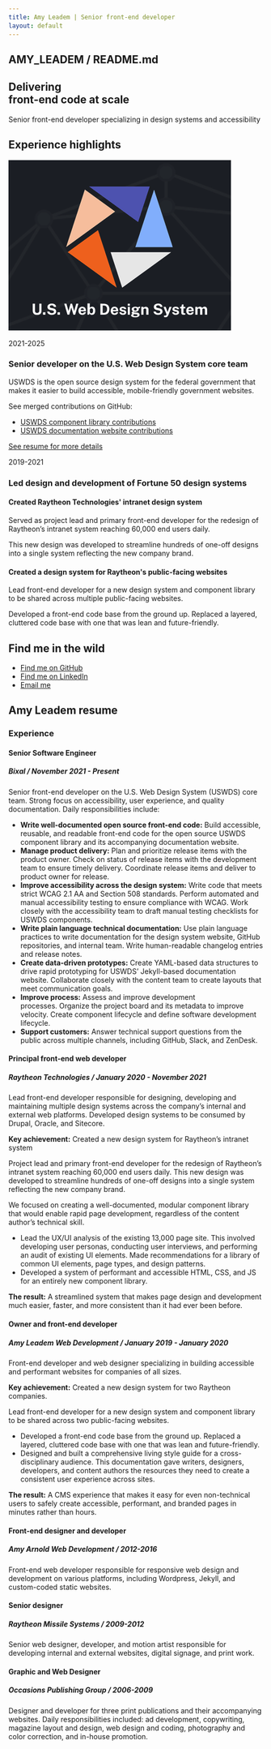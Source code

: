 ```yaml
---
title: Amy Leadem | Senior front-end developer
layout: default
---
```


<div class="grid-container">
  <section aria-label="page title">
    <h1>AMY_LEADEM / README.md</h1>
  </section>

  <section aria-label="hero">
    <h2 class="font-size-3xl">Delivering <br/>front-end code at scale</h2>
  </section>

  <section aria-label="personal summary">
    <p>Senior front-end developer specializing in design systems and accessibility</p>
  </section>

  <section aria-label="career highlights">
    <h2>Experience highlights</h2>
    <article class="job-card job-card--one-item">
      <img src="./assets/img/uswds.png" alt="United States Web Design System logo">
      <div class="job-card__body">
        <p class="tag">2021-2025</p>
        <h3 class="job-card__headline">Senior developer on the U.S. Web Design System core team</h3>
        <p>USWDS is the open source design system for the federal government that makes it easier to build accessible, mobile-friendly government websites.</p>
        <p>See merged contributions on GitHub:</p>
        <ul>
          <li>
            <a href="https://github.com/uswds/uswds/pulls?q=is%3Apr+is%3Amerged+author%3Aamyleadem">
              USWDS component library contributions
            </a>
          </li>
          <li>
            <a href="https://github.com/uswds/uswds-site/pulls?q=is%3Apr+is%3Amerged+author%3Aamyleadem">
              USWDS documentation website contributions
            </a>
          </li>
        </ul>
      </div>
      <a class="job-card__button" href="#resume">See resume for more details</a>
    </article>
    <article class="job-card job-card--two-items">
      <div class="job-card__headline">
        <p class="tag">2019-2021</p>
        <h3>Led design and development of Fortune 50 design systems</h3>
      </div>
      <div class="job-card__body">
        <div>
          <h4 class="job-card__subheadline">Created Raytheon Technologies' intranet design system</h4>
          <p>Served as project lead and primary front-end developer for the redesign of Raytheon’s intranet system reaching 60,000 end users daily. </p>
          <p>This new design was developed to streamline hundreds of one-off designs into a single system reflecting the new company brand. </p>
        </div>
        <div>
          <h4 class="job-card__subheadline">Created a design system for Raytheon's public-facing websites</h4>
          <p>Lead front-end developer for a new design system and component library to be shared across multiple public-facing websites.</p>
          <p>Developed a front-end code base from the ground up. Replaced a layered, cluttered code base with one that was lean and future-friendly.</p>
        </div>
      </div>
    </article>
  </section>

  <section aria-label="contact">
    <h2>Find me in the wild</h2>
    <ul>
      <li><a href="https://github.com/amyleadem">Find me on GitHub</a></li>
      <li><a href="http://www.linkedin.com/in/amyleadem">Find me on LinkedIn</a></li>
      <li><a href="mailto:amyleadem@gmail.com">Email me</a></li>
    </ul>
  </section>

  <!-- <section class="practice-area" aria-label="breaking down silos">
    <div>
      <h2 class="font-size-2xl">Translating practice area needs into code</h2>
      <p>All web project work eventually finds its way into code. Having the ability to speak the language of content strategy, accessibility, and UX/UI makes for faster process and higher quality results.</p>
    </div>
    <div>
      <ul>
        <li>
          Accessibility
          <img src="./assets/img/handshake.png" alt="handshake emoji">
        </li>
        <li>
          Content
           <img src="./assets/img/handshake.png" alt="handshake emoji">
        </li>
        <li>
          Development
          <img src="./assets/img/handshake.png" alt="handshake emoji">
        </li>
        <li>
          UX/UI
        </li>
      </ul>
    </div>
  </section> -->

  <section aria-label="resume" id="resume">
    <div class="main-content">
      <article>
      <h2>
        Amy Leadem resume
      </h2>
      <h3>Experience</h3>
      </article>
      <article>
        <h4>Senior Software Engineer</h4>
        <h5>Bixal / November 2021 - Present</h5>
        <p>Senior front-end developer on the U.S. Web Design System (USWDS) core team. Strong focus on accessibility, user experience, and quality documentation. Daily responsibilities include:</p>
        <ul>
          <li><strong>Write well-documented open source front-end code:</strong> Build accessible, reusable, and readable front-end code for the open source USWDS component library and its accompanying documentation website.</li>
          <li><strong>Manage product delivery:</strong> Plan and prioritize release items with the product owner. Check on status of release items with the development team to ensure timely delivery. Coordinate release items and deliver to product owner for release.</li>
          <li><strong>Improve accessibility across the design system:</strong> Write code that meets strict WCAG 2.1 AA and Section 508 standards. Perform automated and manual accessibility testing to ensure compliance with WCAG. Work closely with the accessibility team to draft manual testing checklists for USWDS components.</li>
          <li><strong>Write plain language technical documentation:</strong> Use plain language practices to write documentation for the design system website, GitHub repositories, and internal team. Write human-readable changelog entries and release notes.</li>
          <li><strong>Create data-driven prototypes:</strong> Create YAML-based data structures to drive rapid prototyping for USWDS’ Jekyll-based documentation website. Collaborate closely with the content team to create layouts that meet communication goals.</li>
          <li><strong>Improve process:</strong> Assess and improve development processes. Organize the project board and its metadata to improve velocity. Create component lifecycle and define software development lifecycle.</li>
          <li><strong>Support customers:</strong> Answer technical support questions from the public across multiple channels, including GitHub, Slack, and ZenDesk.</li>
        </ul>
      </article>
      <article>
        <h4>Principal front-end web developer</h4>
        <h5>Raytheon Technologies / January 2020 - November 2021</h5>
        <p>Lead front-end developer responsible for designing, developing and maintaining multiple design systems across the company’s internal and external web platforms. Developed design systems to be consumed by Drupal, Oracle, and Sitecore.</p>
        <p><strong>Key achievement:</strong> Created a new design system for Raytheon’s intranet system</p>
        <p>Project lead and primary front-end developer for the redesign of Raytheon’s intranet system reaching 60,000 end users daily. This new design was developed to streamline hundreds of one-off designs into a single system reflecting the new company brand.</p>
        <p>We focused on creating a well-documented, modular component library that would enable rapid page development, regardless of the content author’s technical skill.</p>
        <ul>
          <li>Lead the UX/UI analysis of the existing 13,000 page site. This involved developing user personas, conducting user interviews, and performing an audit of existing UI elements. Made recommendations for a library of common UI elements, page types, and design patterns.</li>
          <li>Developed a system of performant and accessible HTML, CSS, and JS for an entirely new component library.</li>
        </ul>
        <p><strong>The result:</strong> A streamlined system that makes page design and development much easier, faster, and more consistent than it had ever been before.</p>
      </article>
      <article>
        <h4>Owner and front-end developer</h4>
        <h5>Amy Leadem Web Development / January 2019 - January 2020</h5>
        <p>Front-end developer and web designer specializing in building accessible and performant websites for companies of all sizes.</p>
        <p><strong>Key achievement:</strong> Created a new design system for two Raytheon companies.</p>
        <p>Lead front-end developer for a new design system and component library to be shared across two public-facing websites.</p>
        <ul>
          <li>Developed a front-end code base from the ground up. Replaced a layered, cluttered code base with one that was lean and future-friendly.</li>
          <li>Designed and built a comprehensive living style guide for a cross-disciplinary audience. This documentation gave writers, designers, developers, and content authors the resources they need to create a consistent user experience across sites.</li>
        </ul>
        <p><strong>The result:</strong> A CMS experience that makes it easy for even non-technical users to safely create accessible, performant, and branded pages in minutes rather than hours.</p>
      </article>
      <article>
        <h4>Front-end designer and developer</h4>
        <h5>Amy Arnold Web Development / 2012-2016</h5>
        <p>Front-end web developer responsible for responsive web design and development on various platforms, including Wordpress, Jekyll, and custom-coded static websites.</p>
      </article>
      <article>
        <h4>Senior designer</h4>
        <h5>Raytheon Missile Systems / 2009-2012</h5>
        <p>Senior web designer, developer, and motion artist responsible for developing internal and external websites, digital signage, and print work.</p>
      </article>
      <article>
        <h4>Graphic and Web Designer</h4>
        <h5>Occasions Publishing Group / 2006-2009</h5>
        <p>Designer and developer for three print publications and their accompanying websites. Daily responsibilities included: ad development, copywriting, magazine layout and design, web design and coding, photography and color correction, and in-house promotion.</p>
      </article>
    </div>
  </section>
</div>
